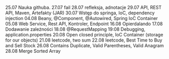 25.07   Nauka githuba.
27.07   fail
28.07	refleksja, adnotacje
29.07	API, REST API, Maven, Artefakty (JAR)
30.07	Wstęp do springa, IoC, dependency injection
04.08	Beany, @Component, @Autowired, Spring IoC Container
05.08	Web Service, Rest API, Kontroler, Endpoint
16.08	Opierdalando
17.08	Dodawanie zależności
18.08	@RequestMapping
19:08	Debugging, application.properties
20.08	Open closed principle, IoC Container (storage for our objects)
21.08	leetcode, two sum
22.08	leetcode, Best Time to Buy and Sell Stock
26.08	Contains Duplicate, Valid Parentheses, Valid Anagram
28.08	Merge Sorted Array